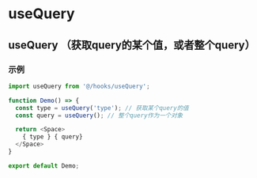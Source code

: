 # useQuery

## useQuery （获取query的某个值，或者整个query）

### 示例

``` javascript
import useQuery from '@/hooks/useQuery';

function Demo() => {
  const type = useQuery('type'); // 获取某个query的值
  const query = useQuery(); // 整个query作为一个对象

  return <Space>
    { type } { query}
  </Space>
}

export default Demo;
```
